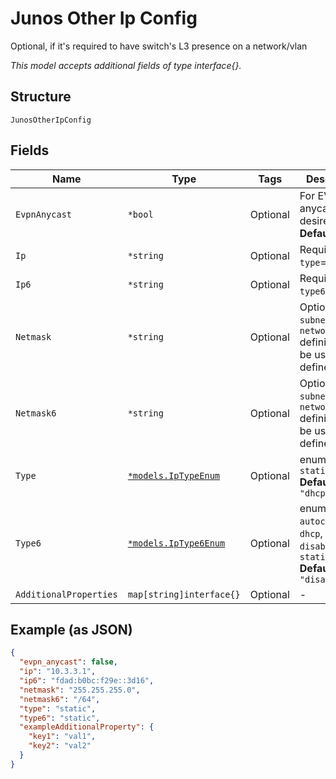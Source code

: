 
# Junos Other Ip Config

Optional, if it's required to have switch's L3 presence on a network/vlan

*This model accepts additional fields of type interface{}.*

## Structure

`JunosOtherIpConfig`

## Fields

| Name | Type | Tags | Description |
|  --- | --- | --- | --- |
| `EvpnAnycast` | `*bool` | Optional | For EVPN, if anycast is desired<br>**Default**: `false` |
| `Ip` | `*string` | Optional | Required if `type`==`static` |
| `Ip6` | `*string` | Optional | Required if `type6`==`static` |
| `Netmask` | `*string` | Optional | Optional, `subnet` from `network` definition will be used if defined |
| `Netmask6` | `*string` | Optional | Optional, `subnet` from `network` definition will be used if defined |
| `Type` | [`*models.IpTypeEnum`](../../doc/models/ip-type-enum.md) | Optional | enum: `dhcp`, `static`<br>**Default**: `"dhcp"` |
| `Type6` | [`*models.IpType6Enum`](../../doc/models/ip-type-6-enum.md) | Optional | enum: `autoconf`, `dhcp`, `disabled`, `static`<br>**Default**: `"disabled"` |
| `AdditionalProperties` | `map[string]interface{}` | Optional | - |

## Example (as JSON)

```json
{
  "evpn_anycast": false,
  "ip": "10.3.3.1",
  "ip6": "fdad:b0bc:f29e::3d16",
  "netmask": "255.255.255.0",
  "netmask6": "/64",
  "type": "static",
  "type6": "static",
  "exampleAdditionalProperty": {
    "key1": "val1",
    "key2": "val2"
  }
}
```

